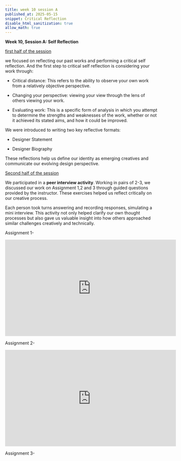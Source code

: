 ```yaml
---
title: week 10 session A
published_at: 2025-05-15
snippet: Critical Reflection
disable_html_sanitization: true
allow_math: true
---
```


**Week 10, Session A: Self Reflection**

<ins>first half of the session</ins>

we focused on reflecting our past works and performing a critical self reflection.
And the first step to critical self reflection is considering your work through:

- Critical distance: This refers to the ability to observe your own work from a relatively
objective perspective.

- Changing your perspective: viewing your view through the lens of others viewing your work.

- Evaluating work: This is a specific form of analysis in which you attempt to determine the strengths and weaknesses of the work, whether or not it achieved its stated aims, and how it could be improved.

We were introduced to writing two key reflective formats:

- Designer Statement

- Designer Biography

These reflections help us define our identity as emerging creatives and communicate our evolving design perspective.

<ins>Second half of the session</ins>

We participated in a **peer interview activity**. Working in pairs of 2-3, we discussed our work on Assignment 1,2 and 3 through guided questions provided by the instructor. These exercises helped us reflect critically on our creative process.

Each person took turns answering and recording responses, simulating a mini interview. This activity not only helped clarify our own thought processes but also gave us valuable insight into how others approached similar challenges creatively and technically.

Assignment 1-

<iframe width="560" height="315" src="https://www.youtube.com/embed/CazqM-goadc?si=8kOFazmR-zC2xc-b" title="YouTube video player" frameborder="0" allow="accelerometer; autoplay; clipboard-write; encrypted-media; gyroscope; picture-in-picture; web-share" referrerpolicy="strict-origin-when-cross-origin" allowfullscreen></iframe>

Assignment 2-

<iframe width="560" height="315" src="https://www.youtube.com/embed/WmH1X1kQLyM?si=X1B1U-s-GM_FXQbD" title="YouTube video player" frameborder="0" allow="accelerometer; autoplay; clipboard-write; encrypted-media; gyroscope; picture-in-picture; web-share" referrerpolicy="strict-origin-when-cross-origin" allowfullscreen></iframe>

Assignment 3- 

